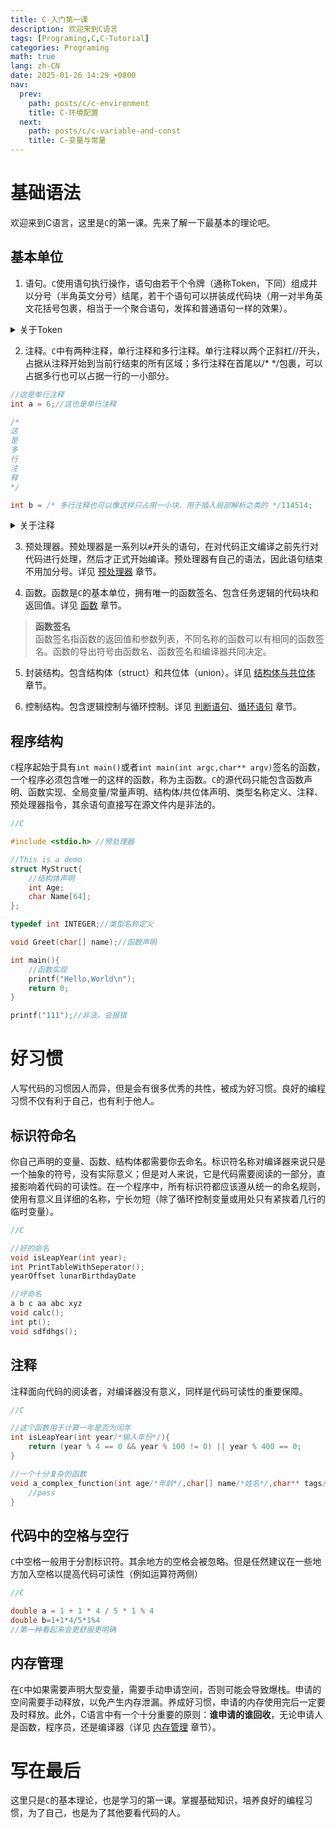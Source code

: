 ```yaml
---
title: C-入门第一课
description: 欢迎来到C语言
tags: [Programing,C,C-Tutorial]
categories: Programing
math: true
lang: zh-CN
date: 2025-01-26 14:29 +0800
nav:
  prev: 
    path: posts/c/c-environment
    title: C-环境配置
  next: 
    path: posts/c/c-variable-and-const
    title: C-变量与常量
--- 
```


# 基础语法

欢迎来到C语言，这里是`C`的第一课。先来了解一下最基本的理论吧。

## 基本单位

1. 语句。`C`使用语句执行操作，语句由若干个令牌（通称Token，下同）组成并以分号（半角英文分号）结尾，若干个语句可以拼装成代码块（用一对半角英文花括号包裹，相当于一个聚合语句，发挥和普通语句一样的效果）。

<Details>
<Summary>关于Token</Summary>
Token分为一下几类：

1. 关键字（Keywords），是`C`内部的保留字，不能作为变量名、常量名或其他标识符名称。
2. 标识符（Identifiers），是程序中变量、函数、数组等的名字，由字母（大写或小写）、数字和下划线组成，但第一个字符必须是字母或下划线。此外，`C`对大小写敏感，`Language`和`language`就是不同的标识符。
3. 常量（Constants），是固定值，在程序执行期间不会改变，包括字面常量和const常量。
4. 字符串字面量（String Literals），是由双引号括起来的字符序列。
5. 运算符（Operators），用于执行各种操作，如算术运算、逻辑运算、比较运算等。
6. 分隔符（Separators），用于分隔语句和表达式。

![CToken](https://cdn.shigure.link/c-index/C-Token.jpg)
```c
//C

//关键字
for
int
break
goto
static

//标识符
h264
_homo114514
o1o1o1o1

//字面常量
#define HOMO 114514
123456
//const常量
const int CONST = 114514

//字符串字面量
"114514"

//运算符
+-*/ >> << ? > !=

//分隔符
{} [] () ; ,
```
</Details>

2. 注释。`C`中有两种注释，单行注释和多行注释。单行注释以两个正斜杠//开头，占据从注释开始到当前行结束的所有区域；多行注释在首尾以/* */包裹，可以占据多行也可以占据一行的一小部分。

```c
//这是单行注释
int a = 6;//这也是单行注释

/*
这
是
多
行
注
释
*/

int b = /* 多行注释也可以像这样只占用一小块，用于插入局部解析之类的 */114514;
```

<Details>
<Summary>关于注释</Summary>
C的注释在编译时会被编译器完全忽略并去除，不会影响代码逻辑。注释是写给人看的，用于注明代码功能，解释代码逻辑等一系列增加代码可读性的操作，还有一个用处是临时关闭一些不需要的语句（直接给某个语句注释调就可以在不删除语句的情况下跳过执行这条语句）。

写好注释是个好习惯，不仅为了自己，也是为了别人。
</Details>

3. 预处理器。预处理器是一系列以`#`开头的语句，在对代码正文编译之前先行对代码进行处理，然后才正式开始编译。预处理器有自己的语法，因此语句结束不用加分号。详见 [预处理器](../c-preprocessor) 章节。

4. 函数。函数是`C`的基本单位，拥有唯一的函数签名、包含任务逻辑的代码块和返回值。详见 [函数](../c-function) 章节。

> **函数签名**<br>函数签名指函数的返回值和参数列表，不同名称的函数可以有相同的函数签名。函数的导出符号由函数名、函数签名和编译器共同决定。

5. 封装结构。包含结构体（struct）和共位体（union）。详见 [结构体与共位体](../c-struct-and-union) 章节。

6. 控制结构。包含逻辑控制与循环控制。详见 [判断语句](../c-decision-statement)、[循环语句](../c-loop-statement) 章节。

## 程序结构

`C`程序起始于具有`int main()`或者`int main(int argc,char** argv)`签名的函数，一个程序必须包含唯一的这样的函数，称为主函数。`C`的源代码只能包含函数声明、函数实现、全局变量/常量声明、结构体/共位体声明、类型名称定义、注释、预处理器指令，其余语句直接写在源文件内是非法的。

```c
//C

#include <stdio.h> //预处理器

//This is a demo
struct MyStruct{
    //结构体声明
    int Age;
    char Name[64];
};

typedef int INTEGER;//类型名称定义

void Greet(char[] name);//函数声明

int main(){
    //函数实现
    printf("Hello,World\n");
    return 0;
}

printf("111");//非法，会报错
```
 
# 好习惯

人写代码的习惯因人而异，但是会有很多优秀的共性，被成为好习惯。良好的编程习惯不仅有利于自己，也有利于他人。

## 标识符命名

你自己声明的变量、函数、结构体都需要你去命名。标识符名称对编译器来说只是一个抽象的符号，没有实际意义；但是对人来说，它是代码需要阅读的一部分，直接影响着代码的可读性。在一个程序中，所有标识符都应该遵从统一的命名规则，使用有意义且详细的名称，宁长勿短（除了循环控制变量或用处只有紧挨着几行的临时变量）。

```c
//C

//好的命名
void isLeapYear(int year);
int PrintTableWithSeperator();
yearOffset lunarBirthdayDate

//坏命名
a b c aa abc xyz
void calc();
int pt();
void sdfdhgs();
```

## 注释

注释面向代码的阅读者，对编译器没有意义，同样是代码可读性的重要保障。

```c
//C

//这个函数用于计算一年是否为闰年
int isLeapYear(int year/*输入年份*/){
    return (year % 4 == 0 && year % 100 != 0) || year % 400 == 0;
}

//一个十分复杂的函数
void a_complex_function(int age/*年龄*/,char[] name/*姓名*/,char** tags/*标签，一个字符串数组*/){
    //pass
}
```

## 代码中的空格与空行

`C`中空格一般用于分割标识符。其余地方的空格会被忽略。但是任然建议在一些地方加入空格以提高代码可读性（例如运算符两侧）

```c
//C

double a = 1 + 1 * 4 / 5 * 1 % 4
double b=1+1*4/5*1%4
//第一种看起来会更舒服更明确
```

## 内存管理

在`C`中如果需要声明大型变量，需要手动申请空间，否则可能会导致爆栈。申请的空间需要手动释放，以免产生内存泄漏。养成好习惯，申请的内存使用完后一定要及时释放。此外，C语言中有一个十分重要的原则：__谁申请的谁回收__，无论申请人是函数，程序员，还是编译器（详见 [内存管理](../c-memory-manage) 章节）。

# 写在最后

这里只是`C`的基本理论，也是学习的第一课。掌握基础知识，培养良好的编程习惯，为了自己，也是为了其他要看代码的人。